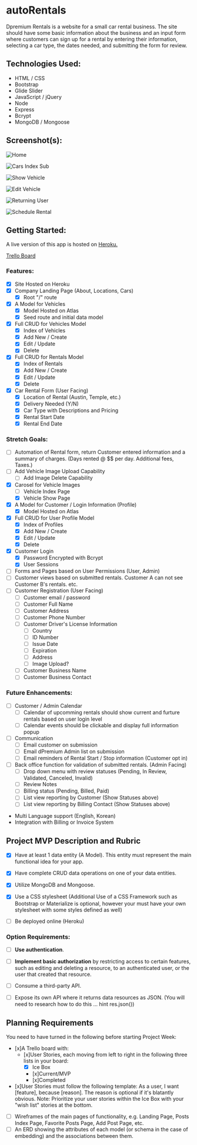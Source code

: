 # autoRentals
Dpremium Rentals is a website for a small car rental business. The site should have some basic information about the business and an input form where customers can sign up for a rental by entering their information, selecting a car type, the dates needed, and submitting the form for review. 

## Technologies Used: 
- HTML / CSS
- Bootstrap
- Glide Slider
- JavaScript / jQuery
- Node
- Express 
- Bcrypt
- MongoDB / Mongoose

## Screenshot(s):

![Home](/wireframes/Home.png)

![Cars Index Sub](/wireframes/Sub-Cars-Index-Vehicle%20.png)

![Show Vehicle](/wireframes/Show-Vehicle.png)

![Edit Vehicle](/wireframes/Edit-Vehicle.png)

![Returning User](/wireframes/Returning-User.png)

![Schedule Rental](/wireframes/Schedule-Rental.png)

## Getting Started: 
A live version of this app is hosted on [Heroku.](https://autorentals.herokuapp.com/) 

[Trello Board](https://trello.com/b/Dtdt7fmv/auto-rentals-website)

### Features:
- [x] Site Hosted on Heroku 
- [x] Company Landing Page (About, Locations, Cars)
  - [x] Root "/" route
- [x] A Model for Vehicles
  - [x] Model Hosted on Atlas
  - [x] Seed route and initial data model
- [x] Full CRUD for Vehicles Model
  - [x] Index of Vehicles
  - [x] Add New / Create 
  - [x] Edit / Update
  - [x] Delete
- [x] Full CRUD for Rentals Model
  - [x] Index of Rentals
  - [x] Add New / Create 
  - [x] Edit / Update
  - [x] Delete
- [x] Car Rental Form (User Facing)
	- [x] Location of Rental (Austin, Temple, etc.)
	- [x] Delivery Needed (Y/N)
	- [x] Car Type with Descriptions and Pricing 
	- [x] Rental Start Date
	- [x] Rental End Date
	
### Stretch Goals:
- [ ] Automation of Rental form, return Customer entered information and a summary of charges. (Days rented @ $$ per day. Additional fees, Taxes.)
- [ ] Add Vehicle Image Upload Capability
  - [ ] Add Image Delete Capability
- [x] Carosel for Vehicle Images
  - [ ] Vehicle Index Page
  - [x] Vehicle Show Page
- [x] A Model for Customer / Login Information (Profile)
  - [x] Model Hosted on Atlas
- [x] Full CRUD for User Profile Model
  - [x] Index of Profiles
  - [x] Add New / Create 
  - [x] Edit / Update
  - [x] Delete
- [x] Customer Login
  - [x] Password Encrypted with Bcrypt
  - [x] User Sessions  
- [ ] Forms and Pages based on User Permissions (User, Admin)
- [ ] Customer views based on submitted rentals. Customer A can not see Customer B's rentals. etc.  
- [ ] Customer Registration (User Facing)
	- [ ] Customer email / password
	- [ ] Customer Full Name
	- [ ] Customer Address
	- [ ] Customer Phone Number
	- [ ] Customer Driver's License Information
		- [ ] Country 
		- [ ] ID Number
		- [ ] Issue Date
		- [ ] Expiration 
		- [ ] Address
		- [ ] Image Upload?
	- [ ] Customer Business Name
	- [ ] Customer Business Contact

### Future Enhancements:
- [ ] Customer / Admin Calendar
	- [ ] Calendar of upcomming rentals should show current and furture rentals based on user login level
	- [ ] Calendar events should be clickable and display full information popup 
- [ ] Communication
	- [ ] Email customer on submission
	- [ ] Email dPremium Admin list on submission
	- [ ] Email reminders of Rental Start / Stop information (Customer opt in)
- [ ] Back office function for validation of submitted rentals. (Admin Facing)
	- [ ] Drop down menu with review statuses (Pending, In Review, Validated, Canceled, Invalid)
	- [ ] Review Notes
	- [ ] Billing status (Pending, Billed, Paid)
	- [ ] List view reporting by Customer (Show Statuses above)
	- [ ] List view reporting by Billing Contact (Show Statuses above)
- Multi Language support (English, Korean) 
- Integration with Billing or Invoice System 

## Project MVP Description and Rubric
- [x] Have at least 1 data entity (A Model). This entity must represent the main functional idea for your app.

- [x] Have complete CRUD data operations on one of your data entities.

- [x] Utilize MongoDB and Mongoose.

- [x] Use a CSS stylesheet (Additional Use of a CSS Framework such as Bootstrap or Materialize is optional, however your must have your own stylesheet with some styles defined as well)

- [ ] Be deployed online (Heroku)

### Option Requirements:
- [ ] **Use authentication**.

- [ ] **Implement basic authorization** by restricting access to certain features, such as editing and deleting a resource, to an authenticated user, or the user that created that resource.

- [ ] Consume a third-party API.

- [ ] Expose its own API where it returns data resources as JSON. (You will need to research how to do this ... hint res.json())

## Planning Requirements
You need to have turned in the following before starting Project Week:
- [x]A Trello board with:
  - [x]User Stories, each moving from left to right in the following three lists in your board:
    - [x] Ice Box
    - [x]Current/MVP
    - [x]Completed
- [x]User Stories must follow the following template: As a user, I want [feature], because [reason]. The reason is optional if it's blatantly obvious. Note: Prioritize your user stories within the Ice Box with your "wish list" stories at the bottom.
- [ ] Wireframes of the main pages of functionality, e.g. Landing Page, Posts Index Page, Favorite Posts Page, Add Post Page, etc.
- [ ] An ERD showing the attributes of each model (or schema in the case of embedding) and the associations between them.